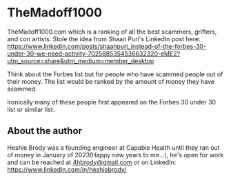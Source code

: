 # TheMadoff1000

TheMadoff1000.com which is a ranking of all the best scammers, grifters, and con artists. Stole the idea from Shaan Puri's LinkedIn post here: https://www.linkedin.com/posts/shaanpuri_instead-of-the-forbes-30-under-30-we-need-activity-7025885354536632320-eME2?utm_source=share&utm_medium=member_desktop

Think about the Forbes list but for people who have scammed people out of their money. The list would be ranked by the amount of money they have scammed.

Ironically many of these people first appeared on the Forbes 30 under 30 list or similar list.

## About the author
Heshie Brody was a founding engineer at Capable Health until they ran out of money in January of 2023(Happy new years to me...), he's open for work and can be reached at 4hbrody@gmail.com or on LinkedIn: https://www.linkedin.com/in/heshiebrody/

